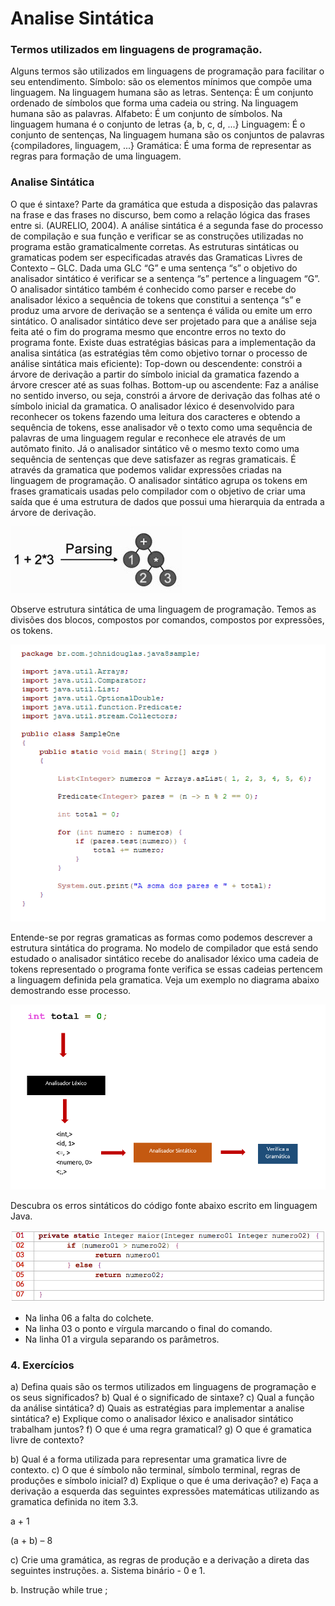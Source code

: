 Analise Sintática
======

### Termos utilizados em linguagens de programação.

Alguns termos são utilizados em linguagens de programação para facilitar o seu entendimento.
Símbolo: são os elementos mínimos que compõe uma linguagem. Na linguagem humana são as letras. 
Sentença: É um conjunto ordenado de símbolos que forma uma cadeia ou string.  Na linguagem humana são as palavras.
Alfabeto: É um conjunto de símbolos. Na linguagem humana é o conjunto de letras {a, b, c, d, ...} 
Linguagem: É o conjunto de sentenças, Na linguagem humana são os conjuntos de palavras {compiladores, linguagem, ...}
Gramática: É uma forma de representar as regras para formação de uma linguagem.

### Analise Sintática

O que é sintaxe? Parte da gramática que estuda a disposição das palavras na frase e das frases no discurso, bem como a relação lógica das frases entre si. (AURELIO, 2004).
A análise sintática é a segunda fase do processo de compilação e sua função e verificar se as construções utilizadas no programa estão gramaticalmente corretas. As estruturas sintáticas ou gramaticas podem ser especificadas através das Gramaticas Livres de Contexto – GLC. 
Dada uma GLC “G” e uma sentença “s” o objetivo do analisador sintático é verificar se a sentença “s” pertence a linguagem “G”. O analisador sintático também é conhecido como parser e recebe do analisador léxico a sequência de tokens que constitui a sentença “s” e produz uma arvore de derivação se a sentença é válida ou emite um erro sintático. O analisador sintático deve ser projetado para que a análise seja feita até o fim do programa mesmo que encontre erros no texto do programa fonte.
Existe duas estratégias básicas para a implementação da analisa sintática (as estratégias têm como objetivo tornar o processo de análise sintática mais eficiente):
Top-down ou descendente: constrói a árvore de derivação a partir do símbolo inicial da gramatica fazendo a árvore crescer até as suas folhas. 
Bottom-up ou ascendente: Faz a análise no sentido inverso, ou seja, constrói a árvore de derivação das folhas até o símbolo inicial da gramatica. 
O analisador léxico é desenvolvido para reconhecer os tokens fazendo uma leitura dos caracteres e obtendo a sequência de tokens, esse analisador vê o texto como uma sequência de palavras de uma linguagem regular e reconhece ele através de um autômato finito. Já o analisador sintático vê o mesmo texto como uma sequência de sentenças que deve satisfazer as regras gramaticais. É através da gramatica que podemos validar expressões criadas na linguagem de programação. O analisador sintático agrupa os tokens em frases gramaticais usadas pelo compilador com o objetivo de criar uma saída que é uma estrutura de dados que possui uma hierarquia da entrada a árvore de derivação.

![](images/ast.png)

Observe estrutura sintática de uma linguagem de programação. Temos as divisões dos blocos, compostos por comandos, compostos por expressões, os tokens.

![](images/source-code-java.png)

Entende-se por regras gramaticas as formas como podemos descrever a estrutura sintática do programa. 
No modelo de compilador que está sendo estudado o analisador sintático recebe do analisador léxico uma cadeia de tokens representado o programa fonte verifica se essas cadeias pertencem a linguagem definida pela gramatica. Veja um exemplo no diagrama abaixo demostrando esse processo. 

![](images/scheme-parsing.png)

Descubra os erros sintáticos do código fonte abaixo escrito em linguagem Java.

![](images/errors-java-source-code.png)

* Na linha 06 a falta do colchete.
* Na linha 03 o ponto e vírgula marcando o final do comando.
* Na linha 01 a virgula separando os parâmetros.


### 4. Exercícios 

a) Defina quais são os termos utilizados em linguagens de programação e os seus significados?
b) Qual é o significado de sintaxe?
c) Qual a função da análise sintática?
d) Quais as estratégias para implementar a analise sintática?
e) Explique como o analisador léxico e analisador sintático trabalham juntos? 
f) O que é uma regra gramatical?
g) O que é gramatica livre de contexto?

b) Qual é a forma utilizada para representar uma gramatica livre de contexto.
c) O que é símbolo não terminal, símbolo terminal, regras de produções e símbolo inicial?
d) Explique o que é uma derivação?
e) Faça a derivação a esquerda das seguintes expressões matemáticas utilizando as gramatica definida no item 3.3.

a + 1

(a + b) – 8

c) Crie uma gramática, as regras de produção e a derivação a direta das seguintes instruções.
a. Sistema binário - 0 e 1.

b. Instrução while true ;